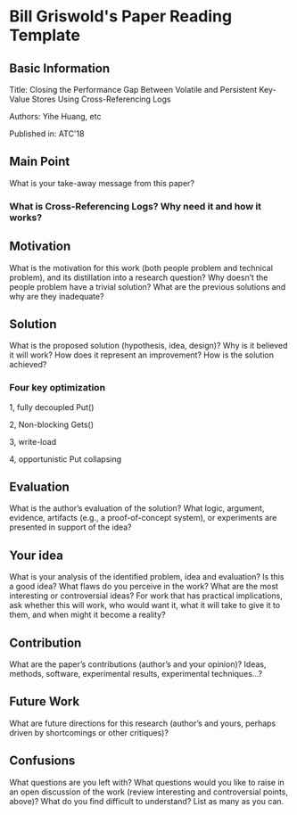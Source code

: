 # Bill Griswold's Paper Reading Template

## Basic Information
Title: Closing the Performance Gap Between Volatile and Persistent Key-Value Stores Using Cross-Referencing Logs

Authors: Yihe Huang, etc

Published in: ATC'18

## Main Point
What is your take-away message from this paper?

### What is Cross-Referencing Logs? Why need it and how it works?


## Motivation
What is the motivation for this work (both people problem and technical problem), and its distillation into a research
question? Why doesn’t the people problem have a trivial solution? What are the previous solutions and why are they
inadequate?

## Solution
What is the proposed solution (hypothesis, idea, design)? Why is it believed it will work? How does it represent an
improvement? How is the solution achieved?

### Four key optimization
1, fully decoupled Put()

2, Non-blocking Gets()

3, write-load 

4, opportunistic Put collapsing

## Evaluation
What is the author’s evaluation of the solution? What logic, argument, evidence, artifacts (e.g., a proof-of-concept
system), or experiments are presented in support of the idea?

## Your idea
What is your analysis of the identified problem, idea and evaluation? Is this a good idea? What flaws do you perceive
in the work? What are the most interesting or controversial ideas? For work that has practical implications, ask
whether this will work, who would want it, what it will take to give it to them, and when might it become a reality?

## Contribution
What are the paper’s contributions (author’s and your opinion)? Ideas, methods, software, experimental results, experimental techniques...?

## Future Work
What are future directions for this research (author’s and yours, perhaps driven by shortcomings or other critiques)?

## Confusions
What questions are you left with? What questions would you like to raise in an open discussion of the work (review
interesting and controversial points, above)? What do you find difficult to understand? List as many as you can.

